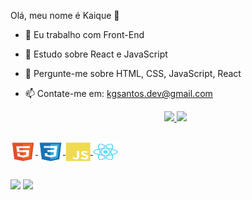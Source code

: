 Olá, meu nome é Kaique 👋

- 🔭 Eu trabalho com Front-End
- 🌱 Estudo sobre React e JavaScript
- 💬 Pergunte-me sobre HTML, CSS, JavaScript, React
- 📫 Contate-me em: kgsantos.dev@gmail.com

  <div align="center">
  <a href="https://github.com/KSantosDev">
  <img height="180em" src="https://github-readme-stats.vercel.app/api?username=KSantosDev&show_icons=true&theme=dracula&include_all_commits=true&count_private=true"/>
  <img height="170em" src="https://github-readme-stats.vercel.app/api/top-langs/?username=KSantosDev&layout=compact&langs_count=7&theme=dracula"/>
</div>

  <div style="display: inline_block"><br>
     <img align="center" alt="Kaique-HTML" height="30" width="40" src="https://raw.githubusercontent.com/devicons/devicon/master/icons/html5/html5-original.svg">
  <img align="center" alt="Kaique-CSS" height="30" width="40" src="https://raw.githubusercontent.com/devicons/devicon/master/icons/css3/css3-original.svg">
  <img align="center" alt="Kaique-Js" height="30" width="40" src="https://raw.githubusercontent.com/devicons/devicon/master/icons/javascript/javascript-plain.svg">
  <img align="center" alt="Kaique-React" height="30" width="40" src="https://raw.githubusercontent.com/devicons/devicon/master/icons/react/react-original.svg">
</div>
  
 ##
  
  <div> 
  <a href = "mailto:kgsantos.dev@gmail.com"><img src="https://img.shields.io/badge/-Gmail-%23333?style=for-the-badge&logo=gmail&logoColor=white" target="_blank"></a>
  <a href="www.linkedin.com/in/kaiquegon-santos" target="_blank"><img src="https://img.shields.io/badge/-LinkedIn-%230077B5?style=for-the-badge&logo=linkedin&logoColor=white" target="_blank"></a>
 
</div>

